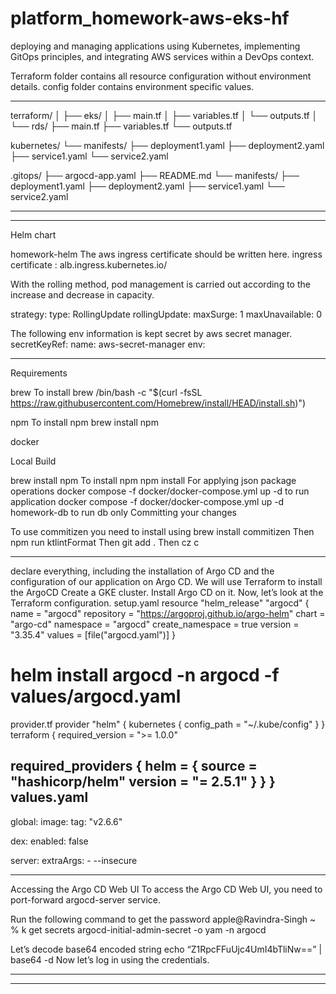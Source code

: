 # platform_homework-aws-eks-hf
deploying and managing applications using Kubernetes, implementing GitOps principles, and integrating AWS services within a DevOps context.

Terraform folder contains all resource configuration without environment details. config folder contains environment specific values.

***
terraform/
│
├── eks/
│   ├── main.tf
│   ├── variables.tf
│   └── outputs.tf
│
└── rds/
    ├── main.tf
    ├── variables.tf
    └── outputs.tf

kubernetes/
└── manifests/
    ├── deployment1.yaml
    ├── deployment2.yaml
    ├── service1.yaml
    └── service2.yaml

.gitops/
├── argocd-app.yaml
├── README.md
└── manifests/
    ├── deployment1.yaml
    ├── deployment2.yaml
    ├── service1.yaml
    └── service2.yaml

***

***


Helm chart

homework-helm The aws ingress certificate should be written here. ingress certificate : alb.ingress.kubernetes.io/

With the rolling method, pod management is carried out according to the increase and decrease in capacity.

strategy: type: RollingUpdate rollingUpdate: maxSurge: 1 maxUnavailable: 0

The following env information is kept secret by aws secret manager. secretKeyRef: name: aws-secret-manager env:

***

Requirements

brew
To install brew /bin/bash -c "$(curl -fsSL https://raw.githubusercontent.com/Homebrew/install/HEAD/install.sh)")

npm
To install npm brew install npm

docker

Local Build

brew install npm To install npm
npm install For applying json package operations
docker compose -f docker/docker-compose.yml up -d to run application
docker compose -f docker/docker-compose.yml up -d homework-db to run db only
Committing your changes

To use commitizen you need to install using brew install commitizen
Then npm run ktlintFormat
Then git add .
Then cz c

***


declare everything, including the installation of Argo CD and the configuration of our application on Argo CD. We will use Terraform to install the ArgoCD
Create a GKE cluster.
Install Argo CD on it.
Now, let’s look at the Terraform configuration.
setup.yaml
resource "helm_release" "argocd" {
  name             = "argocd"
  repository       = "https://argoproj.github.io/argo-helm"
  chart            = "argo-cd"
  namespace        = "argocd"
  create_namespace = true
  version          = "3.35.4"
  values           = [file("argocd.yaml")]
}
# helm install argocd -n argocd -f values/argocd.yaml
provider.tf
provider "helm" {
  kubernetes {
    config_path = "~/.kube/config"
  }
}
terraform {
  required_version = ">= 1.0.0"

  required_providers {
    helm = {
      source  = "hashicorp/helm"
      version = "= 2.5.1"
    }
  }
}
values.yaml
---
global:
  image:
    tag: "v2.6.6"

dex:
  enabled: false

server:
  extraArgs:
    - --insecure

***
Accessing the Argo CD Web UI
To access the Argo CD Web UI, you need to port-forward argocd-server service.

Run the following command to get the password
apple@Ravindra-Singh ~ % k get secrets argocd-initial-admin-secret -o yam -n argocd

Let’s decode base64 encoded string
echo “Z1RpcFFuUjc4UmI4bTliNw==” | base64 -d
Now let’s log in using the credentials.


***

***
